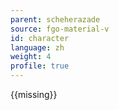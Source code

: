 ```yaml
---
parent: scheherazade
source: fgo-material-v
id: character
language: zh
weight: 4
profile: true
---
```


{{missing}}
